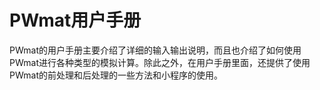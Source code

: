 # PWmat用户手册

PWmat的用户手册主要介绍了详细的输入输出说明，而且也介绍了如何使用PWmat进行各种类型的模拟计算。除此之外，在用户手册里面，还提供了使用PWmat的前处理和后处理的一些方法和小程序的使用。





